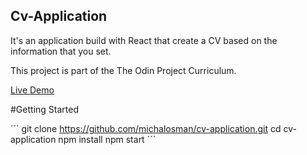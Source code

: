 ## Cv-Application

It's an application build with React that create a CV based on the information that you set.<br />

This project is part of the The Odin Project Curriculum.<br />

[Live Demo]()

#Getting Started

´´´
  git clone https://github.com/michalosman/cv-application.git
  cd cv-application
  npm install
  npm start
´´´
